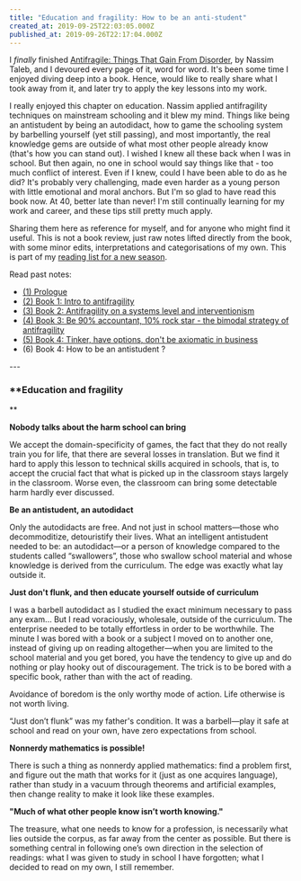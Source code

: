 ```yaml
---
title: "Education and fragility: How to be an anti-student"
created_at: 2019-09-25T22:03:05.000Z
published_at: 2019-09-26T22:17:04.000Z
---
```

I _finally_ finished [Antifragile: Things That Gain From Disorder](https://www.amazon.com/Antifragile-Things-That-Disorder-Incerto/dp/0812979680), by Nassim Taleb, and I devoured every page of it, word for word. It's been some time I enjoyed diving deep into a book. Hence, would like to really share what I took away from it, and later try to apply the key lessons into my work.

  

I really enjoyed this chapter on education. Nassim applied antifragility techniques on mainstream schooling and it blew my mind. Things like being an antistudent by being an autodidact, how to game the schooling system by barbelling yourself (yet still passing), and most importantly, the real knowledge gems are outside of what most other people already know (that's how you can stand out). I wished I knew all these back when I was in school. But then again, no one in school would say things like that - too much conflict of interest. Even if I knew, could I have been able to do as he did? It's probably very challenging, made even harder as a young person with little emotional and moral anchors. But I'm so glad to have read this book now. At 40, better late than never! I'm still continually learning for my work and career, and these tips still pretty much apply. 

  

Sharing them here as reference for myself, and for anyone who might find it useful. This is not a book review, just raw notes lifted directly from the book, with some minor edits, interpretations and categorisations of my own. This is part of my [reading list for a new season](https://200wordsaday.com/words/reading-list-for-a-new-season-220315d233ada32ec9).

  

Read past notes:

*   [(1) Prologue](https://200wordsaday.com/words/do-you-want-to-be-a-candle-or-a-fire-antifragile-things-that-gain-from-disorder-1-261425d691d7909137)
*   [(2) Book 1: Intro to antifragility](https://200wordsaday.com/words/what-is-antifragility-antifragile-things-that-gain-from-disorder-2-275325d84d9d21b042) 
*   [(3) Book 2: Antifragility on a systems level and interventionism](https://200wordsaday.com/words/antifragile-systems-interventionism-antifragile-things-that-gain-from-disorder-3-275785d86353a03c84) 
*   [(4) Book 3: Be 90% accountant, 10% rock star - the bimodal strategy of antifragility](https://200wordsaday.com/words/be-90-accountant-10-rockstar-the-bimodal-strategy-of-antifragility-277705d8a1cf54c49c)
*   [(5) Book 4: Tinker, have options, don't be axiomatic in business](https://200wordsaday.com/words/tinker-have-options-and-don-t-be-axiomatic-to-be-antifragile-in-business-278255d8b62df2abc8) 
*   (6) Book 4: How to be an antistudent ?  
    

\---

  

### **Education and fragility  
**

**Nobody talks about the harm school can bring**

We accept the domain-specificity of games, the fact that they do not really train you for life, that there are several losses in translation. But we find it hard to apply this lesson to technical skills acquired in schools, that is, to accept the crucial fact that what is picked up in the classroom stays largely in the classroom. Worse even, the classroom can bring some detectable harm hardly ever discussed.

  

**Be an antistudent, an autodidact**

Only the autodidacts are free. And not just in school matters—those who decommoditize, detouristify their lives. What an intelligent antistudent needed to be: an autodidact—or a person of knowledge compared to the students called “swallowers”, those who swallow school material and whose knowledge is derived from the curriculum. The edge was exactly what lay outside it.

  

**Just don't flunk, and then educate yourself outside of curriculum**

I was a barbell autodidact as I studied the exact minimum necessary to pass any exam... But I read voraciously, wholesale, outside of the curriculum. The enterprise needed to be totally effortless in order to be worthwhile. The minute I was bored with a book or a subject I moved on to another one, instead of giving up on reading altogether—when you are limited to the school material and you get bored, you have the tendency to give up and do nothing or play hooky out of discouragement. The trick is to be bored with a specific book, rather than with the act of reading.

  

Avoidance of boredom is the only worthy mode of action. Life otherwise is not worth living.

  

“Just don’t flunk” was my father's condition. It was a barbell—play it safe at school and read on your own, have zero expectations from school.

  

**Nonnerdy mathematics is possible!**

There is such a thing as nonnerdy applied mathematics: find a problem first, and figure out the math that works for it (just as one acquires language), rather than study in a vacuum through theorems and artificial examples, then change reality to make it look like these examples.

  

**"Much of what other people know isn’t worth knowing."**

The treasure, what one needs to know for a profession, is necessarily what lies outside the corpus, as far away from the center as possible. But there is something central in following one’s own direction in the selection of readings: what I was given to study in school I have forgotten; what I decided to read on my own, I still remember.

###
